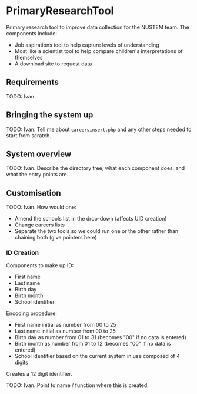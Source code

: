 # PrimaryResearchTool

Primary research tool to improve data collection for the NUSTEM team. The components include:

- Job aspirations tool to help capture levels of understanding
- Most like a scientist tool to help compare children's interpretations of themselves
- A download site to request data

## Requirements

TODO: Ivan

## Bringing the system up

TODO: Ivan. Tell me about `careersinsert.php` and any other steps needed to start from scratch.

## System overview

TODO: Ivan. Describe the directory tree, what each component does, and what the entry points are.

## Customisation

TODO: Ivan. How would one:

- Amend the schools list in the drop-down (affects UID creation)
- Change careers lists
- Separate the two tools so we could run one or the other rather than chaining both (give pointers here)

### ID Creation

Components to make up ID:

- First name
- Last name
- Birth day
- Birth month
- School identifier

Encoding procedure:

- First name initial as number from 00 to 25
- Last name initial as number from 00 to 25
- Birth day as number from 01 to 31 (becomes "00" if no data is entered)
- Birth month as number from 01 to 12 (becomes "00" if no data is entered)
- School identifier based on the current system in use composed of 4 digits

Creates a 12 digit identifier.

TODO: Ivan. Point to name / function where this is created.
